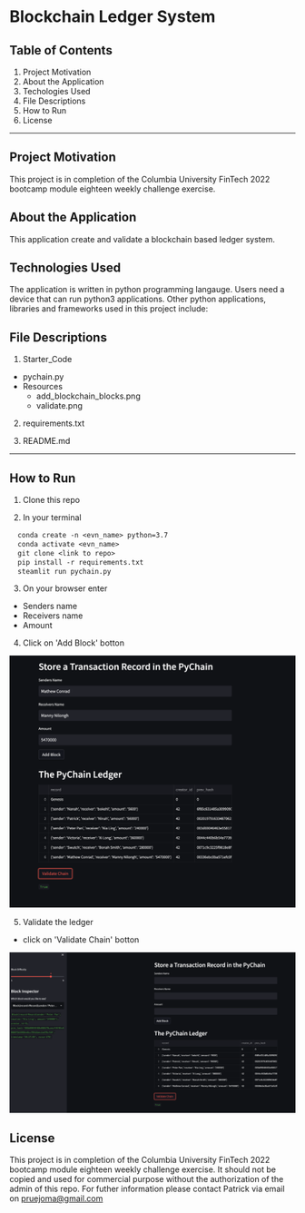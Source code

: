 # Blockchain Ledger System

## Table of Contents

 1. Project Motivation
 2. About the Application
 3. Techologies Used
 4. File Descriptions
 5. How to Run
 6. License
 

----------------------------

##  Project Motivation

This project is in completion of the Columbia University FinTech 2022 bootcamp module eighteen weekly challenge exercise.


## About the Application

This application create and validate a blockchain based ledger system.


## Technologies Used

The application is written in python programming langauge. Users need a device that can run python3 applications. Other python applications, libraries and frameworks used in this project include:


## File Descriptions

1. Starter_Code
- pychain.py
- Resources
  - add_blockchain_blocks.png
  - validate.png

2. requirements.txt

3. README.md

-----------------

## How to Run

1. Clone this repo 

2. In your terminal

```
  conda create -n <evn_name> python=3.7 
  conda activate <evn_name>
  git clone <link to repo>
  pip install -r requirements.txt 
  steamlit run pychain.py

```
 
 
3. On your browser enter
 - Senders name
 - Receivers name
 - Amount
4. Click on 'Add Block' botton

![alt text](Starter_Code/Resources/add_ledger.png)

5. Validate the ledger
 - click on 'Validate Chain' botton

![alt text](Starter_Code/Resources/validate.png)


## License
This project is in completion of the Columbia University FinTech 2022 bootcamp module eighteen weekly challenge exercise. It should not be copied and used for commercial purpose without the authorization of the admin of this repo. For futher information please contact Patrick via email on pruejoma@gmail.com